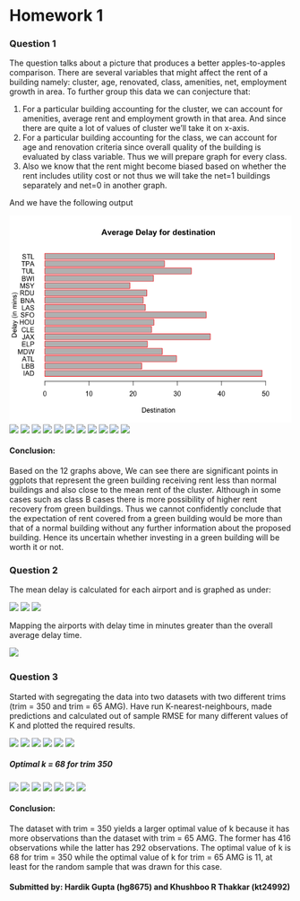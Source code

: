 # Homework 1

### Question 1
The question talks about a picture that produces a better apples-to-apples comparison. There are several variables that might affect the rent of a building namely: cluster, age, renovated, class, amenities, net, employment growth in area.
To further group this data we can conjecture that:
1) For a particular building accounting for the cluster, we can account for amenities, average rent and employment growth in that area. And since there are quite a lot of values of cluster we’ll take it on x-axis.
2) For a particular building accounting for the class, we can account for age and renovation criteria since overall quality of the building is evaluated by class variable. Thus we will prepare graph for every class. 
3) Also we know that the rent might become biased based on whether the rent includes utility cost or not thus we will take the net=1 buildings separately and net=0 in another graph. 

And we have the following output

![](https://github.com/hardikgupta9/My-Projects/blob/master/2_HG2.png)
![]("My-Projects/test1.PNG")
![]("My-Projects/test1.PNG")
![]("My-Projects/test1.PNG")
![]("My-Projects/test1.PNG")
![]("My-Projects/test1.PNG")
![]("My-Projects/test1.PNG")
![]("My-Projects/test1.PNG")
![]("My-Projects/test1.PNG")
![]("My-Projects/test1.PNG")
![]("My-Projects/test1.PNG")
![]("My-Projects/test1.PNG")

#### Conclusion: 

Based on the 12 graphs above, We can see there are significant points in ggplots that represent the green building receiving rent less than normal buildings and also close to the mean rent of the cluster. Although in some cases such as class B cases there is more possibility of higher rent recovery from green buildings. Thus we cannot confidently conclude that the expectation of rent covered from a green building would be more than that of a normal building without any further information about the proposed building. Hence its uncertain whether investing in a green building will be worth it or not. 

### Question 2

The mean delay is calculated for each airport and is graphed as under:

![]("My-Projects/test1.PNG")
![]("My-Projects/test1.PNG")
![]("My-Projects/test1.PNG")

Mapping the airports with delay time in minutes greater than the overall average delay time. 

![]("My-Projects/test1.PNG")

### Question 3

Started with segregating the data into two datasets with two different trims (trim = 350 and trim = 65 AMG). Have run K-nearest-neighbours, made predictions and calculated out of sample RMSE for many different values of K and plotted the required results. 

![]("My-Projects/test1.PNG")
![]("My-Projects/test1.PNG")
![]("My-Projects/test1.PNG")
![]("My-Projects/test1.PNG")
![]("My-Projects/test1.PNG")
![]("My-Projects/test1.PNG")

##### Optimal k = 68 for trim 350

![]("My-Projects/test1.PNG")
![]("My-Projects/test1.PNG")
![]("My-Projects/test1.PNG")
![]("My-Projects/test1.PNG")
![]("My-Projects/test1.PNG")
![]("My-Projects/test1.PNG")
![]("My-Projects/test1.PNG")

#### Conclusion: 
The dataset with trim = 350 yields a larger optimal value of k because it has more observations than the dataset with trim = 65 AMG. The former has 416 observations while the latter has 292 observations. The optimal value of k is 68 for trim = 350 while the optimal value of k for trim = 65 AMG is 11, at least for the random sample that was drawn for this case.

#### Submitted by: Hardik Gupta (hg8675) and Khushboo R Thakkar (kt24992)

